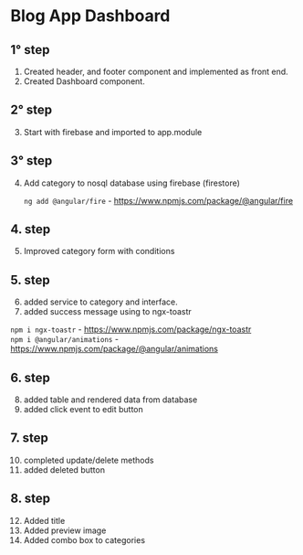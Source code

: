 # Blog App Dashboard

## 1° step

1. Created header, and footer component and implemented as front end.
2. Created Dashboard component.

## 2° step

3. Start with firebase and imported to app.module

## 3° step

4. Add category to nosql database using firebase (firestore)

   `ng add @angular/fire` - https://www.npmjs.com/package/@angular/fire

## 4. step

5. Improved category form with conditions

## 5. step

6. added service to category and interface.
7. added success message using to ngx-toastr

`npm i ngx-toastr` - https://www.npmjs.com/package/ngx-toastr \
`npm i @angular/animations` - https://www.npmjs.com/package/@angular/animations

## 6. step

8. added table and rendered data from database
9. added click event to edit button

## 7. step

10. completed update/delete methods
11. added deleted button

## 8. step

12. Added title
13. Added preview image
14. Added combo box to categories

